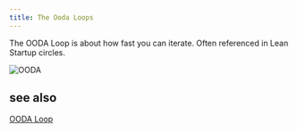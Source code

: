 ```yaml
---
title: The Ooda Loops
---
```

The OODA Loop is about how fast you can iterate. Often referenced in Lean Startup circles.

![OODA](https://upload.wikimedia.org/wikipedia/commons/3/3a/OODA.Boyd.svg)

## see also

<a href='https://en.wikipedia.org/wiki/OODA_loop' target='_blank' rel='nofollow'>OODA Loop</a>